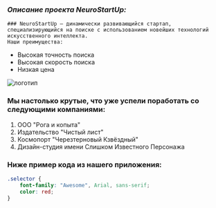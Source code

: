 ### *Описание проекта NeuroStartUp:*

    ### NeuroStartUp — динамически развивающийся стартап, специализирующийся на поиске с использованием новейших технологий искусственного интеллекта.
    Наши преимущества:

* Высокая точность поиска
* Высокая скорость поиска
* Низкая цена

![логотип](https://camo.githubusercontent.com/79ee96a8b8fa098c44d1ca302006f24d008408a1c22fc13260437214d705a23d/68747470733a2f2f6e65746f6c6f67792d636f64652e6769746875622e696f2f6769742d686f6d65776f726b732f696e74726f64756374696f6e2f6173736574732f6c6f676f2e706e67)

### Мы настолько крутые, что уже успели поработать со следующими компаниями:

1. ООО "Рога и копыта"
2. Издательство "Чистый лист"
3. Космопорт "Черезтерновый Кзвёздный"
4. Дизайн-студия имени Слишком Известного Персонажа

### Ниже пример кода из нашего приложения:

```CSS
.selector {
    font-family: "Awesome", Arial, sans-serif;
    color: red;
}
```